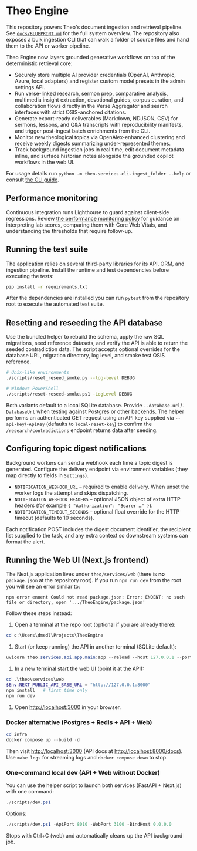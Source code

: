 # Theo Engine

This repository powers Theo's document ingestion and retrieval pipeline. See [`docs/BLUEPRINT.md`](docs/BLUEPRINT.md) for the full system overview. The repository also exposes a bulk ingestion CLI that can walk a folder of source files and hand them to the API or worker pipeline.

Theo Engine now layers grounded generative workflows on top of the deterministic retrieval core:

- Securely store multiple AI provider credentials (OpenAI, Anthropic, Azure, local adapters) and register custom model presets in the admin settings API.
- Run verse-linked research, sermon prep, comparative analysis, multimedia insight extraction, devotional guides, corpus curation, and collaboration flows directly in the Verse Aggregator and search interfaces with strict OSIS-anchored citations.
- Generate export-ready deliverables (Markdown, NDJSON, CSV) for sermons, lessons, and Q&A transcripts with reproducibility manifests, and trigger post-ingest batch enrichments from the CLI.
- Monitor new theological topics via OpenAlex-enhanced clustering and receive weekly digests summarizing under-represented themes.
- Track background ingestion jobs in real time, edit document metadata inline, and surface historian notes alongside the grounded copilot workflows in the web UI.

For usage details run `python -m theo.services.cli.ingest_folder --help` or consult [the CLI guide](docs/CLI.md).

## Performance monitoring

Continuous integration runs Lighthouse to guard against client-side regressions. Review [the performance monitoring policy](docs/performance.md) for guidance on interpreting lab scores, comparing them with Core Web Vitals, and understanding the thresholds that require follow-up.

## Running the test suite

The application relies on several third-party libraries for its API, ORM, and ingestion pipeline.
Install the runtime and test dependencies before executing the tests:

```bash
pip install -r requirements.txt
```

After the dependencies are installed you can run `pytest` from the repository root to execute the automated test suite.

## Resetting and reseeding the API database

Use the bundled helper to rebuild the schema, apply the raw SQL migrations, seed reference
datasets, and verify the API is able to return the seeded contradiction data. The script accepts
optional overrides for the database URL, migration directory, log level, and smoke test OSIS
reference.

```bash
# Unix-like environments
./scripts/reset_reseed_smoke.py --log-level DEBUG

# Windows PowerShell
./scripts/reset-reseed-smoke.ps1 -LogLevel DEBUG
```

Both variants default to a local SQLite database. Provide `--database-url`/`-DatabaseUrl` when
testing against Postgres or other backends. The helper performs an authenticated GET request using
an API key supplied via `--api-key`/`-ApiKey` (defaults to `local-reset-key`) to confirm the
`/research/contradictions` endpoint returns data after seeding.

## Configuring topic digest notifications

Background workers can send a webhook each time a topic digest is generated. Configure the delivery endpoint via environment variables (they map directly to fields in `Settings`).

- `NOTIFICATION_WEBHOOK_URL` – required to enable delivery. When unset the worker logs the attempt and skips dispatching.
- `NOTIFICATION_WEBHOOK_HEADERS` – optional JSON object of extra HTTP headers (for example `{ "Authorization": "Bearer …" }`).
- `NOTIFICATION_TIMEOUT_SECONDS` – optional float override for the HTTP timeout (defaults to 10 seconds).

Each notification POST includes the digest document identifier, the recipient list supplied to the task, and any extra context so downstream systems can format the alert.

## Running the Web UI (Next.js frontend)

The Next.js application lives under `theo/services/web` (there is **no** `package.json` at the repository root). If you run `npm run dev` from the root you will see an error similar to:

```text
npm error enoent Could not read package.json: Error: ENOENT: no such file or directory, open '.../TheoEngine/package.json'
```

Follow these steps instead:

1. Open a terminal at the repo root (optional if you are already there):

```powershell
cd c:\Users\dmedl\Projects\TheoEngine
```

1. Start (or keep running) the API in another terminal (SQLite default):

```powershell
uvicorn theo.services.api.app.main:app --reload --host 127.0.0.1 --port 8000
```

1. In a new terminal start the web UI (point it at the API):

```powershell
cd .\theo\services\web
$Env:NEXT_PUBLIC_API_BASE_URL = "http://127.0.0.1:8000"
npm install   # first time only
npm run dev
```

1. Open <http://localhost:3000> in your browser.

### Docker alternative (Postgres + Redis + API + Web)

```powershell
cd infra
docker compose up --build -d
```

Then visit <http://localhost:3000> (API docs at <http://localhost:8000/docs>). Use `make logs` for streaming logs and `docker compose down` to stop.

### One-command local dev (API + Web without Docker)

You can use the helper script to launch both services (FastAPI + Next.js) with one command:

```powershell
./scripts/dev.ps1
```

Options:

```powershell
./scripts/dev.ps1 -ApiPort 8010 -WebPort 3100 -BindHost 0.0.0.0
```

Stops with Ctrl+C (web) and automatically cleans up the API background job.
